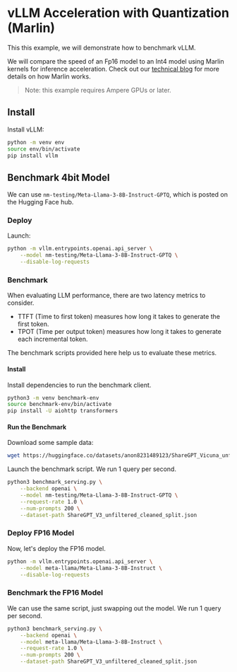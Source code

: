 # vLLM Acceleration with Quantization (Marlin)

This this example, we will demonstrate how to benchmark vLLM. 

We will compare the speed of an Fp16 model to an Int4 model using Marlin kernels for inference acceleration. Check out our [technical blog](https://neuralmagic.com/blog/pushing-the-boundaries-of-mixed-precision-llm-inference-with-marlin/) for more details on how Marlin works.

> Note: this example requires Ampere GPUs or later.

## Install

Install vLLM:

```bash
python -m venv env
source env/bin/activate
pip install vllm
```

## Benchmark 4bit Model

We can use `nm-testing/Meta-Llama-3-8B-Instruct-GPTQ`, which is posted on the Hugging Face hub.

### Deploy

Launch:

```bash
python -m vllm.entrypoints.openai.api_server \
    --model nm-testing/Meta-Llama-3-8B-Instruct-GPTQ \
    --disable-log-requests
```

### Benchmark

When evaluating LLM performance, there are two latency metrics to consider. 
- TTFT (Time to first token) measures how long it takes to generate the first token. 
- TPOT (Time per output token) measures how long it takes to generate each incremental token.

The benchmark scripts provided here help us to evaluate these metrics.

#### Install
Install dependencies to run the benchmark client.

```bash
python3 -m venv benchmark-env
source benchmark-env/bin/activate
pip install -U aiohttp transformers
```

#### Run the Benchmark

Download some sample data:

```bash
wget https://huggingface.co/datasets/anon8231489123/ShareGPT_Vicuna_unfiltered/resolve/main/ShareGPT_V3_unfiltered_cleaned_split.json
```

Launch the benchmark script. We run 1 query per second.

```bash
python3 benchmark_serving.py \
    --backend openai \
    --model nm-testing/Meta-Llama-3-8B-Instruct-GPTQ \
    --request-rate 1.0 \
    --num-prompts 200 \
    --dataset-path ShareGPT_V3_unfiltered_cleaned_split.json
```

### Deploy FP16 Model

Now, let's deploy the FP16 model.

```bash
python -m vllm.entrypoints.openai.api_server \
    --model meta-llama/Meta-Llama-3-8B-Instruct \
    --disable-log-requests
```

### Benchmark the FP16 Model

We can use the same script, just swapping out the model. We run 1 query per second.

```bash
python3 benchmark_serving.py \
    --backend openai \
    --model meta-llama/Meta-Llama-3-8B-Instruct \
    --request-rate 1.0 \
    --num-prompts 200 \
    --dataset-path ShareGPT_V3_unfiltered_cleaned_split.json
```
